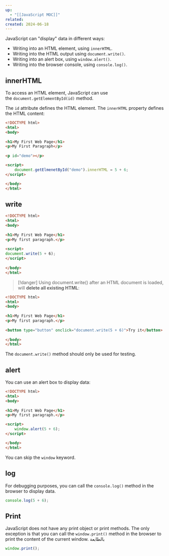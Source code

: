 ```yaml
---
up:
  - "[[JavaScript MOC]]"
related: 
created: 2024-06-18
---
```


JavaScript can "display" data in different ways:

- Writing into an HTML element, using `innerHTML`.
- Writing into the HTML output using `document.write()`.
- Writing into an alert box, using `window.alert()`.
- Writing into the browser console, using `console.log()`.

## innerHTML
To access an HTML element, JavaScript can use the `document.getElementById(id)` method.

The `id` attribute defines the HTML element. The `innerHTML` property defines the HTML content:

```html
<!DOCTYPE html>  
<html>  
<body>  
  
<h1>My First Web Page</h1>  
<p>My First Paragraph</p>  
  
<p id="demo"></p>

<script>
	document.getElmenetById("demo").innerHTML = 5 + 6;
</script>

</body>  
</html>
```

## write
```html
<!DOCTYPE html>  
<html>  
<body>  
  
<h1>My First Web Page</h1>  
<p>My first paragraph.</p>  
  
<script>  
document.write(5 + 6);  
</script>  
  
</body>  
</html>
```
> [!danger]
> Using document.write() after an HTML document is loaded, will **delete all existing HTML**:

```html
<!DOCTYPE html>  
<html>  
<body>  
  
<h1>My First Web Page</h1>  
<p>My first paragraph.</p>  
  
<button type="button" onclick="document.write(5 + 6)">Try it</button>  
  
</body>  
</html>
```

The `document.write()` method should only be used for testing.

## alert
You can use an alert box to display data:
```html
<!DOCTYPE html>  
<html>  
<body>  
  
<h1>My First Web Page</h1>  
<p>My first paragraph.</p>

<script>
	window.alert(5 + 6);
</script>

</body>  
</html>
```

You can skip the `window` keyword.

## log
For debugging purposes, you can call the `console.log()` method in the browser to display data.

```js
console.log(5 + 6);
```

## Print
JavaScript does not have any print object or print methods.
The only exception is that you can call the `window.print()` method in the browser to print the content of the current window.
بالطابعة

```js
window.print();
```